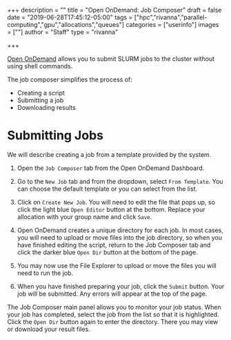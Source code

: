 +++
description = ""
title = "Open OnDemand: Job Composer"
draft = false
date = "2019-06-28T17:45:12-05:00"
tags = ["hpc","rivanna","parallel-computing","gpu","allocations","queues"]
categories = ["userinfo"]
images = [""]
author = "Staff"
type = "rivanna"

+++

[Open OnDemand](/userinfo/rivanna/ood/overview) allows you to submit SLURM jobs to the cluster without using shell commands.

The job composer simplifies the process of:

+ Creating a script
+ Submitting a job
+ Downloading results

# Submitting Jobs
We will describe creating a job from a template provided by the system.

1. Open the `Job Composer` tab from the Open OnDemand Dashboard.

2. Go to the `New Job` tab and from the dropdown, select `From Template`. You can choose the default template or you can select from the list.

3. Click on `Create New Job`. You will need to edit the file that pops up, so click the light blue `Open Editor` button at the bottom. Replace your allocation with your group name and click `Save`.

4. Open OnDemand creates a unique directory for each job. In most cases, you will need to upload or move files into the job directory, so when you have finished editing the script, return to the Job Composer tab and click the darker blue `Open Dir` button at the bottom of the page.

4. You may now use the File Explorer to upload or move the files you will need to run the job.

5. When you have finished preparing your job, click the `Submit` button. Your job will be submitted. Any errors will appear at the top of the page.

The Job Composer main panel allows you to monitor your job status. When your job has completed, select the job from the list so that it is highlighted. Click the `Open Dir` button again to enter the directory. There you may view or download your result files.
